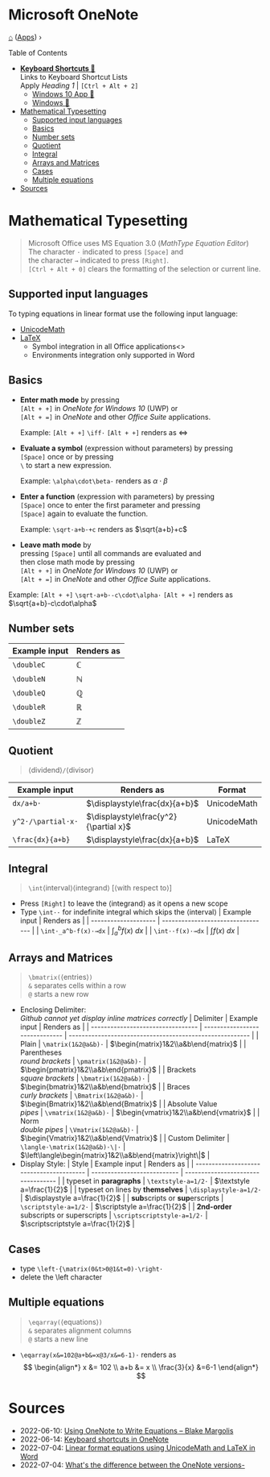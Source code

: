 <h1> Microsoft OneNote </h1>

[⌂](../README.md) ([Apps](../README.md#applications)) ›

Table of Contents
- **[Keyboard Shortcuts 🔗](https://support.microsoft.com/en-us/office/keyboard-shortcuts-in-onenote-44b8b3f4-c274-4bcc-a089-e80fdcc87950)**  
    Links to Keyboard Shortcut Lists  
    Apply _Heading 1_ | `[Ctrl + Alt + 2]`
  - [Windows 10 App 🔗](https://support.microsoft.com/en-us/office/keyboard-shortcuts-in-onenote-44b8b3f4-c274-4bcc-a089-e80fdcc87950#PickTab=Windows_10_app)
  - [Windows 🔗](https://support.microsoft.com/en-us/office/keyboard-shortcuts-in-onenote-44b8b3f4-c274-4bcc-a089-e80fdcc87950#PickTab=Windows)
- [Mathematical Typesetting](#mathematical-typesetting)
  - [Supported input languages](#supported-input-languages)
  - [Basics](#basics)
  - [Number sets](#number-sets)
  - [Quotient](#quotient)
  - [Integral](#integral)
  - [Arrays and Matrices](#arrays-and-matrices)
  - [Cases](#cases)
  - [Multiple equations](#multiple-equations)
- [Sources](#sources)


# Mathematical Typesetting

> Microsoft Office uses MS Equation 3.0 (_MathType Equation Editor_)  
> The character `·` indicated to press `[Space]` and  
> the character `→` indicated to press `[Right]`.  
> `[Ctrl + Alt + 0]` clears the formatting of the selection or current line.

## Supported input languages
To typing equations in linear format use the following input language:
- [UnicodeMath](https://www.unicode.org/notes/tn28/UTN28-PlainTextMath-v3.1.pdf)
- [LaTeX](http://tug.ctan.org/info/short-math-guide/short-math-guide.pdf)
  - Symbol integration in all Office applications<>
  - Environments integration only supported in Word

## Basics
- **Enter math mode** by pressing  
  `[Alt + +]` in _OneNote for Windows 10_ (UWP) or  
  `[Alt + =]` in _OneNote_ and other _Office Suite_ applications.  

  Example: `[Alt + +]` `\iff·` `[Alt + +]` renders as $\iff$

- **Evaluate a symbol** (expression without parameters) by pressing  
  `[Space]` once or by pressing  
  `\` to start a new expression.  

  Example: `\alpha\cdot\beta·` renders as $\alpha\cdot\beta$

- **Enter a function** (expression with parameters) by pressing  
  `[Space]` once to enter the first parameter and pressing  
  `[Space]` again to evaluate the function.  

  Example: `\sqrt·a+b·+c` renders as $\sqrt{a+b}+c$

- **Leave math mode** by  
  pressing `[Space]` until all commands are evaluated and  
  then close math mode by pressing  
  `[Alt + +]` in _OneNote for Windows 10_ (UWP) or  
  `[Alt + =]` in _OneNote_ and other _Office Suite_ applications.  

Example: `[Alt + +]` `\sqrt·a+b·-c\cdot\alpha·` `[Alt + +]` renders as $\sqrt{a+b}-c\cdot\alpha$
## Number sets
| Example input | Renders as   |
| ------------- | ------------ |
| `\doubleC`    | $\mathbb{C}$ |
| `\doubleN`    | $\mathbb{N}$ |
| `\doubleQ`    | $\mathbb{Q}$ |
| `\doubleR`    | $\mathbb{R}$ |
| `\doubleZ`    | $\mathbb{Z}$ |

## Quotient
> ⟨dividend⟩`/`⟨divisor⟩

| Example input      | Renders as                            | Format      |
| ------------------ | ------------------------------------- | ----------- |
| `dx/a+b·`          | $\displaystyle\frac{dx}{a+b}$         | UnicodeMath |
| `y^2·/\partial·x·` | $\displaystyle\frac{y^2}{\partial x}$ | UnicodeMath |
| `\frac{dx}{a+b}`   | $\displaystyle\frac{dx}{a+b}$         | LaTeX       |

## Integral
> `\int`⟨interval⟩⟨integrand⟩ [⟨with respect to⟩]
- Press `[Right]` to leave the ⟨integrand⟩ as it opens a new scope
- Type `\int··` for indefinite integral which skips the ⟨interval⟩
    | Example input        | Renders as                        |
    | -------------------- | --------------------------------- |
    | `\int·_a^b·f(x)·→dx` | $\displaystyle\int_a^b{f(x)}\ dx$ |
    | `\int··f(x)·→dx`     | $\displaystyle\int{f(x)}\ dx$     |

## Arrays and Matrices
> `\bmatrix(`⟨entries⟩`)`  
> `&` separates cells within a row  
> `@` starts a new row    
- Enclosing Delimiter:  
    _Github cannot yet display inline matrices correctly_
    | Delimiter                         | Example input                  | Renders as                                               |
    | --------------------------------- | ------------------------------ | -------------------------------------------------------- |
    | Plain                             | `\matrix(1&2@a&b)·`            | $\begin{matrix}1&2\\a&b\end{matrix}$                     |
    | Parentheses <br> _round brackets_ | `\pmatrix(1&2@a&b)·`           | $\begin{pmatrix}1&2\\a&b\end{pmatrix}$                   |
    | Brackets <br> _square brackets_   | `\bmatrix(1&2@a&b)·`           | $\begin{bmatrix}1&2\\a&b\end{bmatrix}$                   |
    | Braces <br> _curly brackets_      | `\Bmatrix(1&2@a&b)·`           | $\begin{Bmatrix}1&2\\a&b\end{Bmatrix}$                   |
    | Absolute Value <br> _pipes_       | `\vmatrix(1&2@a&b)·`           | $\begin{vmatrix}1&2\\a&b\end{vmatrix}$                   |
    | Norm <br> _double pipes_          | `\Vmatrix(1&2@a&b)·`           | $\begin{Vmatrix}1&2\\a&b\end{Vmatrix}$                   |
    | Custom Delimiter                  | `\langle·\matrix(1&2@a&b)·\|·` | $\left\langle\begin{matrix}1&2\\a&b\end{matrix}\right\|$ |
- Display Style:
    | Style                                    | Example input               | Renders as                         |
    | ---------------------------------------- | --------------------------- | ---------------------------------- |
    | typeset in **paragraphs**                | `\textstyle·a=1/2·`         | $\textstyle a=\frac{1}{2}$         |
    | typeset on lines by **themselves**       | `\displaystyle·a=1/2·`      | $\displaystyle a=\frac{1}{2}$      |
    | **sub**scripts or **sup**erscripts       | `\scriptstyle·a=1/2·`       | $\scriptstyle a=\frac{1}{2}$       |
    | **2nd-order** subscripts or superscripts | `\scriptscriptstyle·a=1/2·` | $\scriptscriptstyle a=\frac{1}{2}$ |

## Cases

- type `\left·{\matrix(0&t>0@1&t=0)·\right·`
- delete the \left character

## Multiple equations
> `\eqarray(`⟨equations⟩`)`  
> `&` separates alignment columns  
> `@` starts a new line  
- `\eqarray(x&=102@a+b&=x@3/x&=6-1)·` renders as
  $$
  \begin{align*}
  x &= 102 \\
  a+b &= x \\
  \frac{3}{x} &=6-1
  \end{align*}
  $$


# Sources
- 2022-06-10: [Using OneNote to Write Equations – Blake Margolis](https://sites.utexas.edu/margolis/2019/04/09/using-onenote/)
- 2022-06-14: [Keyboard shortcuts in OneNote](https://support.microsoft.com/en-us/office/keyboard-shortcuts-in-onenote-44b8b3f4-c274-4bcc-a089-e80fdcc87950)
- 2022-07-04: [Linear format equations using UnicodeMath and LaTeX in Word](https://support.microsoft.com/en-us/office/linear-format-equations-using-unicodemath-and-latex-in-word-2e00618d-b1fd-49d8-8cb4-8d17f25754f8)
- 2022-07-04: [What's the difference between the OneNote versions-](https://support.microsoft.com/en-us/office/what-s-the-difference-between-the-onenote-versions-a624e692-b78b-4c09-b07f-46181958118f)